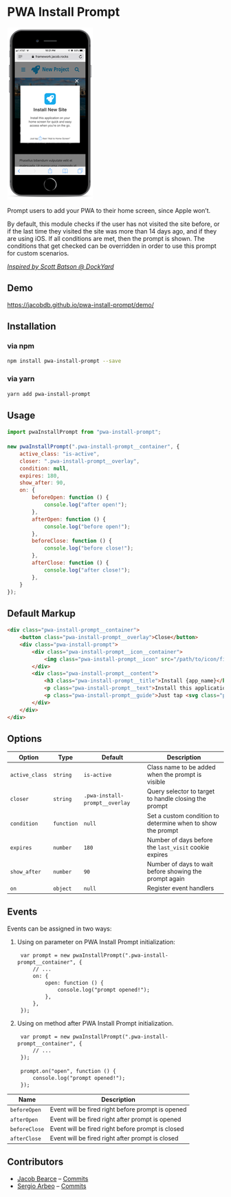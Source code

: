 # PWA Install Prompt

![screenshot](screenshot.png)

Prompt users to add your PWA to their home screen, since Apple won’t.

By default, this module checks if the user has not visited the site before, or if the last time they visited the site was more than 14 days ago, and if they are using iOS. If all conditions are met, then the prompt is shown. The conditions that get checked can be overridden in order to use this prompt for custom scenarios.

*[Inspired by Scott Batson @ DockYard](https://dockyard.com/blog/2017/09/27/encouraging-pwa-installation-on-ios)*

## Demo

https://jacobdb.github.io/pwa-install-prompt/demo/

## Installation

### via npm

```sh
npm install pwa-install-prompt --save
```

### via yarn

```sh
yarn add pwa-install-prompt
```

## Usage

```js
import pwaInstallPrompt from "pwa-install-prompt";

new pwaInstallPrompt(".pwa-install-prompt__container", {
    active_class: "is-active",
    closer: ".pwa-install-prompt__overlay",
    condition: null,
    expires: 180,
    show_after: 90,
    on: {
        beforeOpen: function () {
            console.log("after open!");
        },
        afterOpen: function () {
            console.log("before open!");
        },
        beforeClose: function () {
            console.log("before close!");
        },
        afterClose: function () {
            console.log("after close!");
        },
    }
});
```

## Default Markup

```html
<div class="pwa-install-prompt__container">
    <button class="pwa-install-prompt__overlay">Close</button>
    <div class="pwa-install-prompt">
        <div class="pwa-install-prompt__icon__container">
            <img class="pwa-install-prompt__icon" src="/path/to/icon/file.png" alt="{app_name}" />
        </div>
        <div class="pwa-install-prompt__content">
            <h3 class="pwa-install-prompt__title">Install {app_name}</h3>
            <p class="pwa-install-prompt__text">Install this application on your home screen for quick and easy access when you’re on the go.</p>
            <p class="pwa-install-prompt__guide">Just tap <svg class="pwa-install-prompt__guide__icon" viewBox="0 0 128 128" xmlns="http://www.w3.org/2000/svg" xmlns:xlink="http://www.w3.org/1999/xlink"><title>Share</title><path fill="#007AFF" d="M48.883,22.992L61.146,10.677L61.146,78.282C61.146,80.005 62.285,81.149 64,81.149C65.715,81.149 66.854,80.005 66.854,78.282L66.854,10.677L79.117,22.992C79.693,23.57 80.256,23.853 81.114,23.853C81.971,23.853 82.534,23.57 83.11,22.992C84.25,21.848 84.25,20.125 83.11,18.981L65.997,1.794C65.715,1.511 65.421,1.215 65.139,1.215C64.563,0.932 63.718,0.932 62.861,1.215C62.579,1.498 62.285,1.498 62.003,1.794L44.89,18.981C43.75,20.125 43.75,21.848 44.89,22.992C46.029,24.149 47.744,24.149 48.883,22.992ZM103.936,35.32L81.114,35.32L81.114,41.053L103.936,41.053L103.936,121.27L24.064,121.27L24.064,41.053L46.886,41.053L46.886,35.32L24.064,35.32C20.928,35.32 18.355,37.904 18.355,41.053L18.355,121.27C18.355,124.419 20.928,127.003 24.064,127.003L103.936,127.003C107.072,127.003 109.645,124.419 109.645,121.27L109.645,41.053C109.645,37.891 107.072,35.32 103.936,35.32Z" /></svg> then “Add to Home Screen”</p>
        </div>
    </div>
</div>
```

## Options

| Option         | Type       | Default                                 | Description                                                 |
|----------------|------------|-----------------------------------------|-------------------------------------------------------------|
| `active_class` | `string`   | `is-active`                             | Class name to be added when the prompt is visible           |
| `closer`       | `string`   | `.pwa-install-prompt__overlay`          | Query selector to target to handle closing the prompt       |
| `condition`    | `function` | `null`                                  | Set a custom condition to determine when to show the prompt |
| `expires`      | `number`   | `180`                                   | Number of days before the `last_visit` cookie expires       |
| `show_after`   | `number`   | `90`                                    | Number of days to wait before showing the prompt again      |
| `on`           | `object`   | `null`                                  | Register event handlers                                     |

## Events

Events can be assigned in two ways:

1. Using on parameter on PWA Install Prompt initialization:

        var prompt = new pwaInstallPrompt(".pwa-install-prompt__container", {
            // ...
            on: {
                open: function () {
                    console.log("prompt opened!");
                },
            },
        });

2. Using on method after PWA Install Prompt initialization.

        var prompt = new pwaInstallPrompt(".pwa-install-prompt__container", {
            // ...
        });

        prompt.on("open", function () {
            console.log("prompt opened!");
        });

| Name          | Description                                       |
|---------------|---------------------------------------------------|
| `beforeOpen`  | Event will be fired right before prompt is opened |
| `afterOpen`   | Event will be fired right after prompt is opened  |
| `beforeClose` | Event will be fired right before prompt is closed |
| `afterClose`  | Event will be fired right after prompt is closed  |

## Contributors

- [Jacob Bearce](https://github.com/JacobDB) &ndash; [Commits](https://github.com/JacobDB/pwa-install-prompt/commits?author=JacobDB)
- [Sergio Arbeo](https://github.com/Serabe) &ndash; [Commits](https://github.com/JacobDB/pwa-install-prompt/commits?author=Serabe)
